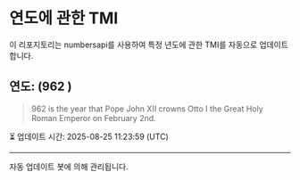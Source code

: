 
# 연도에 관한 TMI

이 리포지토리는 numbersapi를 사용하여 특정 년도에 관한 TMI를 자동으로 업데이트합니다.

## 연도: (962 )
> 962 is the year that Pope John XII crowns Otto I the Great Holy Roman Emperor on February 2nd.

⏳ 업데이트 시간: 2025-08-25 11:23:59 (UTC)

---
자동 업데이트 봇에 의해 관리됩니다.
